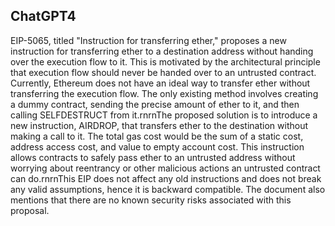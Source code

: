 ## ChatGPT4

EIP-5065, titled "Instruction for transferring ether," proposes a new instruction for transferring ether to a destination address without handing over the execution flow to it. This is motivated by the architectural principle that execution flow should never be handed over to an untrusted contract. Currently, Ethereum does not have an ideal way to transfer ether without transferring the execution flow. The only existing method involves creating a dummy contract, sending the precise amount of ether to it, and then calling SELFDESTRUCT from it.rnrnThe proposed solution is to introduce a new instruction, AIRDROP, that transfers ether to the destination without making a call to it. The total gas cost would be the sum of a static cost, address access cost, and value to empty account cost. This instruction allows contracts to safely pass ether to an untrusted address without worrying about reentrancy or other malicious actions an untrusted contract can do.rnrnThis EIP does not affect any old instructions and does not break any valid assumptions, hence it is backward compatible. The document also mentions that there are no known security risks associated with this proposal.
